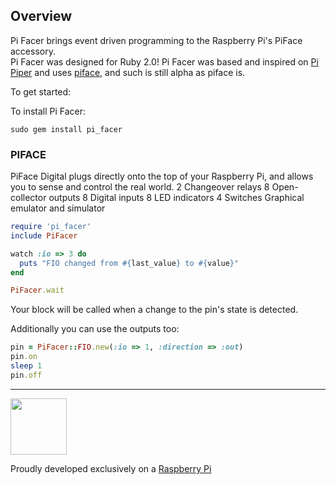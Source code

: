## Overview

Pi Facer brings event driven programming to the Raspberry Pi's PiFace accessory.  
Pi Facer was designed for Ruby 2.0!
Pi Facer was based and inspired on <a href="https://github.com/jwhitehorn/pi_piper">Pi Piper</a> and uses <a href="https://github.com/blakejakopovic/piface">piface</a>, and such is still alpha as piface is.

To get started:

To install Pi Facer:

    sudo gem install pi_facer

### PIFACE
PiFace Digital plugs directly onto the top of your Raspberry Pi, and allows you to sense and control the real world.
2 Changeover relays
8 Open-collector outputs
8 Digital inputs
8 LED indicators
4 Switches
Graphical emulator and simulator

```ruby
require 'pi_facer'
include PiFacer

watch :io => 3 do
  puts "FIO changed from #{last_value} to #{value}"
end

PiFacer.wait
```

Your block will be called when a change to the pin's state is detected.

Additionally you can use the outputs too:

```ruby
pin = PiFacer::FIO.new(:io => 1, :direction => :out)
pin.on
sleep 1
pin.off
```


***
<img src="http://www.raspberrypi.org/wp-content/uploads/2012/03/Raspi_Colour_R.png" width="90" />

Proudly developed exclusively on a [Raspberry Pi](http://www.raspberrypi.org)
